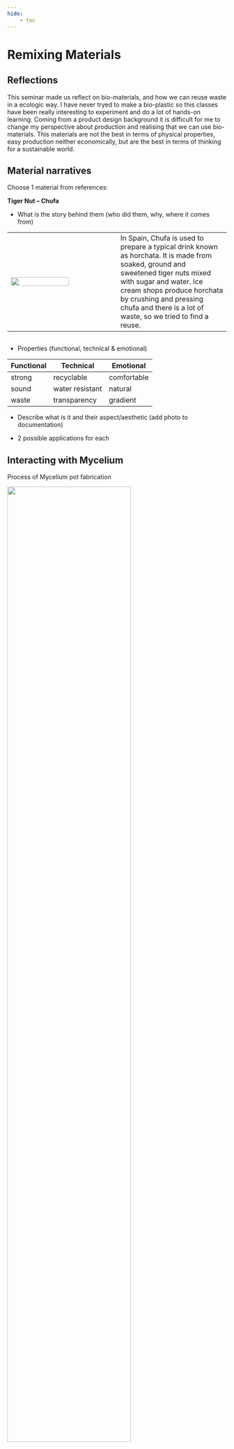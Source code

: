 ```yaml
---
hide:
    - toc
---
```


# Remixing Materials

## Reflections

This seminar made us reflect on bio-materials, and how we can reuse waste in a ecologic way. I have never tryed to make a bio-plastic so this classes have been really interesting to experiment and do a lot of hands-on learning. Coming from a product design background it is difficult for me to change my perspective about production and realising that we can use bio-materials. This materials are not the best in terms of physical properties, easy production neither economically, but are the best in terms of thinking for a sustainable world.


## Material narratives
Choose 1 material from references:

**Tiger Nut – Chufa**

- What is the story behind them (who did them, why, where it comes from)

<table>
  <tr>
    <td><img src="https://paresmarc.github.io/MDEF/images/term2/remixmat/chufa.png" width="75%" height="75%"/></td>
    <td width="50%"> In Spain, Chufa is used to prepare a typical drink known as horchata. It is made from soaked, ground and sweetened tiger nuts mixed with sugar and water. Ice cream shops produce horchata by crushing and pressing chufa and there is a lot of waste, so we tried to find a reuse.</td>
  </tr>
</table>
<div class="row">
  <div class="column"></div>
  <div class="column"></div>
</div>

- Properties (functional, technical & emotional)

| Functional | Technical | Emotional |
| -------- | -------- | -------- |
| strong|recyclable| comfortable     |
| sound| water resistant| natural |
| waste| transparency | gradient|


- Describe what is it and their aspect/aesthetic (add photo to documentation)


- 2 possible applications for each

## Interacting with Mycelium

Process of Mycelium pot fabrication

<img src="https://paresmarc.github.io/MDEF/images/term2/remixmat/mycelium1.png" width="75%" height="75%"/>

<img src="https://paresmarc.github.io/MDEF/images/term2/remixmat/mycelium2.png" width="75%" height="75%"/>

<img src="https://paresmarc.github.io/MDEF/images/term2/remixmat/mycelium3.png" width="75%" height="75%"/>

<img src="https://paresmarc.github.io/MDEF/images/term2/remixmat/mycelium4.png" width="75%" height="75%"/>


### Group Work

Chufa

Coffee

<iframe src="https://docs.google.com/presentation/d/e/2PACX-1vRjh56gf-m3NotTWq_R_c8rk6aud9Ug9jL5vrxLU43EQNfZGjJ0bgGY2oozJqKkkmQxA7u83xC_7V8h/embed?start=false&loop=false&delayms=3000" frameborder="0" width="960" height="569" allowfullscreen="true" mozallowfullscreen="true" webkitallowfullscreen="true"></iframe>

## 3D printing Clay



## Concluision
